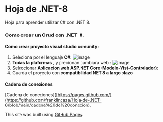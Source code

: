 # Hoja de .NET-8
Hoja para aprender utilizar C# con .NET 8.

### Como crear un Crud con .NET-8.

#### Como crear proyecto visual studio comunity:
1. Seleciona por el lenguaje **C#**:
![image](https://github.com/user-attachments/assets/4e6d8753-d291-4f12-bc24-5d5428e0a6e6)
2. **Todas la plaformas** , y precionan cambiara web :
 ![image](https://github.com/user-attachments/assets/4657deaa-2b51-4b2d-879c-c53820e54065)
3. Seleccionar **Aplicacion web ASP.NET Core (Modelo-Vist-Controlador)**:
4. Guarda el proyecto con **compatibilidad NET.8 a largo plazo**

#### Cadena de conexiones 
 [Cadena de conexiones]([https://pages.github.com/](https://github.com/franklincaza/Hoja-de-.NET-8/blob/main/cadena%20de%20conexion).

This site was built using [GitHub Pages](https://pages.github.com/).
